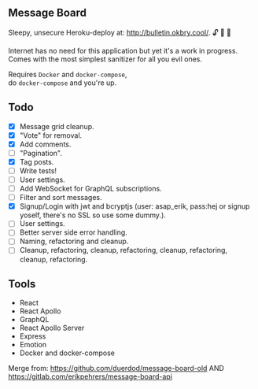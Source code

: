 ## Message Board

Sleepy, unsecure Heroku-deploy at: http://bulletin.okbry.cool/. 🔓 🐌 🚀

Internet has no need for this application but yet it's a work in progress.
Comes with the most simplest sanitizer for all you evil ones.

Requires `Docker` and `docker-compose`,  
do `docker-compose` and you're up.

## Todo

- [x] Message grid cleanup.
- [x] "Vote" for removal.
- [x] Add comments.
- [ ] "Pagination".
- [x] Tag posts.
- [ ] Write tests!
- [ ] User settings.
- [ ] Add WebSocket for GraphQL subscriptions.
- [ ] Filter and sort messages.
- [x] Signup/Login with jwt and bcryptjs (user: asap_erik, pass:hej or signup yoself, there's no SSL so use some dummy.).
- [ ] User settings.
- [ ] Better server side error handling.
- [ ] Naming, refactoring and cleanup.
- [ ] Cleanup, refactoring, cleanup, refactoring, cleanup, refactoring, cleanup, refactoring.

## Tools

- React
- React Apollo
- GraphQL
- React Apollo Server
- Express
- Emotion
- Docker and docker-compose

Merge from: https://github.com/duerdod/message-board-old
AND https://gitlab.com/erikpehrers/message-board-api

